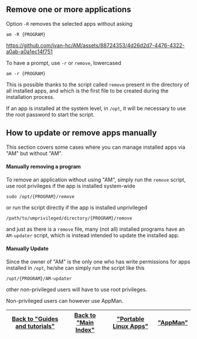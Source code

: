 ## Remove one or more applications
Option `-R` removes the selected apps without asking
```
am -R {PROGRAM}
```

https://github.com/ivan-hc/AM/assets/88724353/4d26d2d7-4476-4322-a0ab-a0a1ec14f751


To have a prompt, use `-r` or `remove`, lowercased
```
am -r {PROGRAM}
```
This is possible thanks to the script called `remove` present in the directory of all installed apps, and which is the first file to be created during the installation process.

If an app is installed at the system level, in `/opt`, it will be necessary to use the root password to start the script.

## How to update or remove apps manually
This section covers some cases where you can manage installed apps via "AM" but without "AM".

#### Manually removing a program
To remove an application without using "AM", simply run the `remove` script, use root privileges if the app is installed system-wide
```
sudo /opt/{PROGRAM}/remove
```
or run the script directly if the app is installed unprivileged
```
/path/to/umprivileged/directory/{PROGRAM}/remove
```
and just as there is a `remove` file, many (not all) installed programs have an `AM-updater` script, which is instead intended to update the installed app.

#### Manually Update
Since the owner of "AM" is the only one who has write permissions for apps installed in `/opt`, he/she can simply run the script like this
```
/opt/{PROGRAM}/AM-updater
```
other non-privileged users will have to use root privileges.

Non-privileged users can however use AppMan.

| [Back to "Guides and tutorials"](../../README.md#guides-and-tutorials) | [Back to "Main Index"](../../README.md#main-index) | ["Portable Linux Apps"](https://portable-linux-apps.github.io/) | [ "AppMan" ](https://github.com/ivan-hc/AppMan) |
| - | - | - | - |
